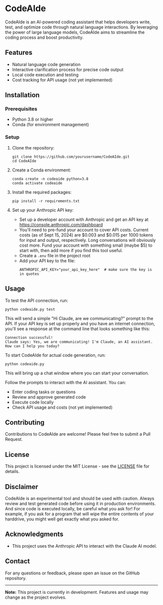 # CodeAIde

CodeAIde is an AI-powered coding assistant that helps developers write, test, and optimize code through natural language interactions. By leveraging the power of large language models, CodeAIde aims to streamline the coding process and boost productivity.

## Features

- Natural language code generation
- Interactive clarification process for precise code output
- Local code execution and testing
- Cost tracking for API usage (not yet implemented)

## Installation

### Prerequisites

- Python 3.8 or higher
- Conda (for environment management)

### Setup

1. Clone the repository:
   ```
   git clone https://github.com/yourusername/CodeAIde.git
   cd CodeAIde
   ```

2. Create a Conda environment:
   ```
   conda create -n codeaide python=3.8
   conda activate codeaide
   ```

3. Install the required packages:
   ```
   pip install -r requirements.txt
   ```

4. Set up your Anthropic API key:
   - Set up a developer account with Anthropic and get an API key at https://console.anthropic.com/dashboard
   - You'll need to pre-fund your account to cover API costs. Current costs (as of Sept 15, 2024) are $0.003 and $0.015 per 1000 tokens for input and output, respectively. Long conversations will obviously cost more. Fund your account with something small (maybe $5) to start with, then add more if you find this tool useful.
   - Create a `.env` file in the project root
   - Add your API key to the file:
     ```
     ANTHROPIC_API_KEY="your_api_key_here"  # make sure the key is in quotes
     ```

## Usage

To test the API connection, run:

```
python codeaide.py test
```
This will send a simple "Hi Claude, are we communicating?" prompt to the API. If your API key is set up properly and you have an internet connection, you'll see a response at the command line that looks something like this:
```
Connection successful!
Claude says: Yes, we are communicating! I'm Claude, an AI assistant. How can I help you today?
```

To start CodeAIde for actual code generation, run:

```
python codeaide.py
```
This will bring up a chat window where you can start your conversation.

Follow the prompts to interact with the AI assistant. You can:
- Enter coding tasks or questions
- Review and approve generated code
- Execute code locally
- Check API usage and costs (not yet implemented)

## Contributing

Contributions to CodeAIde are welcome! Please feel free to submit a Pull Request.

## License

This project is licensed under the MIT License - see the [LICENSE](LICENSE) file for details.

## Disclaimer

CodeAIde is an experimental tool and should be used with caution. Always review and test generated code before using it in production environments. And since code is executed locally, be careful what you ask for! For example, if you ask for a program that will wipe the entire contents of your harddrive, you might well get exactly what you asked for.

## Acknowledgments

- This project uses the Anthropic API to interact with the Claude AI model.

## Contact

For any questions or feedback, please open an issue on the GitHub repository.

---

**Note:** This project is currently in development. Features and usage may change as the project evolves.